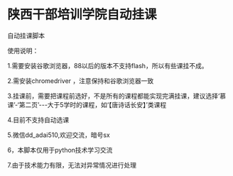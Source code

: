 # 陕西干部培训学院自动挂课
自动挂课脚本

使用说明：

1.需要安装谷歌浏览器，88以后的版本不支持flash，所以有些课挂不成。


2.需安装chromedriver ，注意保持和谷歌浏览器一致


3.挂课前，需要把课程前选好，不是所有的课程都能实现完满挂课，建议选择‘慕课’-‘第二页’---大于5学时的课程，如‘【唐诗话长安】’类课程


4.目前不支持自动选课


5.微信dd_adai510,欢迎交流，暗号sx

6，本脚本仅用于python技术学习交流

7.由于技术能力有限，无法对异常情况进行处理
